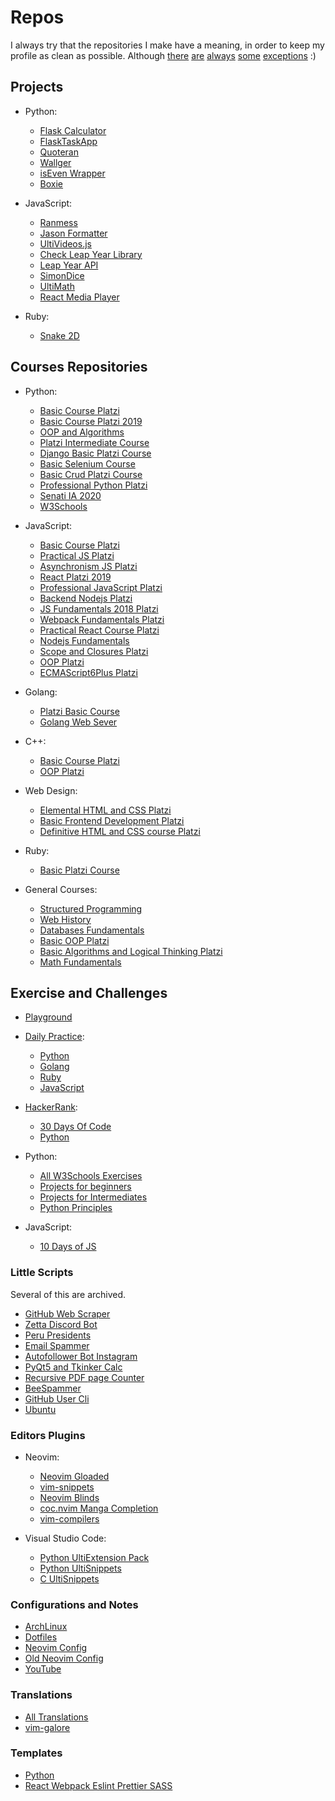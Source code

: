 # Repos

I always try that the repositories I make have a meaning,
in order to keep my profile as clean as possible.
Although
[there](https://github.com/UltiRequiem/nvim-gloaded.lua)
[are](https://github.com/UltiRequiem/email-spammer)
[always](https://github.com/UltiRequiem/github-web-scraper)
[some](https://github.com/UltiRequiem/Autofollower-Bot-IG)
[exceptions](https://github.com/UltiRequiem/grammarly-clone) :)

## Projects

- Python:

  - [Flask Calculator](https://github.com/UltiRequiem/flask-calculator)
  - [FlaskTaskApp](https://github.com/UltiRequiem/flask-taskapp)
  - [Quoteran](https://github.com/UltiRequiem/quoteran)
  - [Wallger](https://github.com/UltiRequiem/wallger)
  - [isEven Wrapper](https://github.com/UltiRequiem/isEven.py)
  - [Boxie](https://github.com/UltiRequiem/boxie)

- JavaScript:

  - [Ranmess](https://github.com/UltiRequiem/ranmess)
  - [Jason Formatter](https://github.com/UltiRequiem/jason-formatter)
  - [UltiVideos.js](https://github.com/UltiRequiem/UltiVideo.js)
  - [Check Leap Year Library](https://github.com/UltiRequiem/check-leap-year)
  - [Leap Year API](https://github.com/UltiRequiem/leap-year-api)
  - [SimonDice](https://github.com/UltiRequiem/SimonDice.js)
  - [UltiMath](https://github.com/UltiRequiem/ultimath)
  - [React Media Player](https://github.com/UltiRequiem/react-media-player)

- Ruby:
  - [Snake 2D](https://github.com/UltiRequiem/snake-2d)

## Courses Repositories

- Python:

  - [Basic Course Platzi](https://github.com/UltiRequiem/basico-python-platzi)
  - [Basic Course Platzi 2019](https://github.com/UltiRequiem/basic-python-platzi-2019)
  - [OOP and Algorithms](https://github.com/UltiRequiem/oop-algorithms-python-platzi)
  - [Platzi Intermediate Course](https://github.com/UltiRequiem/intermediate-python-platzi)
  - [Django Basic Platzi Course](https://github.com/UltiRequiem/Platizgram-Django-PostgreSQL)
  - [Basic Selenium Course](https://github.com/UltiRequiem/basic-selenium-python)
  - [Basic Crud Platzi Course](https://github.com/UltiRequiem/basic-crud-python-platzi)
  - [Professional Python Platzi](https://github.com/UltiRequiem/professional-python-platzi)
  - [Senati IA 2020](https://github.com/UltiRequiem/Python-Senati-2020)
  - [W3Schools](https://github.com/UltiRequiem/Python-Tutorial-W3Schools)

- JavaScript:

  - [Basic Course Platzi](https://github.com/UltiRequiem/basic-js-platzi)
  - [Practical JS Platzi](https://github.com/UltiRequiem/practical-js-platzi)
  - [Asynchronism JS Platzi](https://github.com/UltiRequiem/Asynchronism-JS-Platzi)
  - [React Platzi 2019](https://github.com/UltiRequiem/reactjs-platzi-2019)
  - [Professional JavaScript Platzi](https://github.com/UltiRequiem/Professional-JavaScript-Platzi)
  - [Backend Nodejs Platzi](https://github.com/UltiRequiem/backend-nodejs-platzi)
  - [JS Fundamentals 2018 Platzi](https://github.com/UltiRequiem/js-fundamentals-2018)
  - [Webpack Fundamentals Platzi](https://github.com/UltiRequiem/webpack-fundamentals-platzi)
  - [Practical React Course Platzi](https://github.com/UltiRequiem/practical-react-platzi)
  - [Nodejs Fundamentals](https://github.com/UltiRequiem/nodejs-fundamentals-platzi)
  - [Scope and Closures Platzi](https://github.com/UltiRequiem/scope-closures-js-platzi)
  - [OOP Platzi](https://github.com/UltiRequiem/oop-js-platzi)
  - [ECMAScript6Plus Platzi](https://github.com/UltiRequiem/ECMAScript6Plus-Platzi)

- Golang:

  - [Platzi Basic Course](https://github.com/UltiRequiem/basic-go-platzi)
  - [Golang Web Sever](https://github.com/UltiRequiem/pratice-golang-platzi)

- C++:

  - [Basic Course Platzi](https://github.com/UltiRequiem/basic-cpp-platzi)
  - [OOP Platzi](https://github.com/UltiRequiem/oop-cpp-platzi)

- Web Design:

  - [Elemental HTML and CSS Platzi](https://github.com/UltiRequiem/elementals-html-css-platzi)
  - [Basic Frontend Development Platzi](https://github.com/UltiRequiem/basic-frontend-platzi)
  - [Definitive HTML and CSS course Platzi](https://github.com/UltiRequiem/definitive-html-css-platzi)

- Ruby:

  - [Basic Platzi Course](https://github.com/UltiRequiem/ruby-platzi)

- General Courses:
  - [Structured Programming](https://github.com/UltiRequiem/structured-programming-platzi)
  - [Web History](https://github.com/UltiRequiem/web-history-platzi)
  - [Databases Fundamentals](https://github.com/UltiRequiem/db-fundamentals-platzi)
  - [Basic OOP Platzi](https://github.com/UltiRequiem/basic-oop-platzi)
  - [Basic Algorithms and Logical Thinking Platzi](https://github.com/UltiRequiem/basic-algorithms-logical-thinking-platzi)
  - [Math Fundamentals](https://github.com/UltiRequiem/math-fundamentals-platzi)

## Exercise and Challenges

- [Playground](https://github.com/UltiRequiem/playground)

- [Daily Practice](https://github.com/UltiRequiem/daily-practice):

  - [Python](https://github.com/UltiRequiem/daily-python-practice)
  - [Golang](https://github.com/UltiRequiem/daily-go-practice)
  - [Ruby](https://github.com/UltiRequiem/daily-ruby-practice)
  - [JavaScript](https://github.com/UltiRequiem/daily-js-practice)

- [HackerRank](https://github.com/UltiRequiem/HackerRank):

  - [30 Days Of Code](https://github.com/UltiRequiem/30-days-of-code)
  - [Python](https://github.com/UltiRequiem/hacker-rank-python)

- Python:

  - [All W3Schools Exercises](https://github.com/UltiRequiem/W3Schools-Python-Exercises)
  - [Projects for beginners](https://github.com/UltiRequiem/python-projects-for-beginners)
  - [Projects for Intermediates](https://github.com/UltiRequiem/python-projects-for-intermediates)
  - [Python Principles](https://github.com/UltiRequiem/python-principles)

- JavaScript:

  - [10 Days of JS](https://github.com/UltiRequiem/10-days-of-js)

### Little Scripts

Several of this are archived.

- [GitHub Web Scraper](https://github.com/UltiRequiem/github-web-scraper)
- [Zetta Discord Bot](https://github.com/UltiRequiem/Zetta-Discord-Bot)
- [Peru Presidents](https://github.com/UltiRequiem/Peru-Presidents)
- [Email Spammer](https://github.com/UltiRequiem/email-spammer)
- [Autofollower Bot Instagram](https://github.com/UltiRequiem/Autofollower-Bot-IG)
- [PyQt5 and Tkinker Calc](https://github.com/UltiRequiem/calc-pyqt5-tkinker)
- [Recursive PDF page Counter](https://github.com/UltiRequiem/recursive-pdf-page-counter)
- [BeeSpammer](https://github.com/UltiRequiem/BeeSpammer.py)
- [GitHub User Cli](https://github.com/UltiRequiem/github-user-cli)
- [Ubuntu](https://github.com/UltiRequiem/Ubuntu-20.04)

### Editors Plugins

- Neovim:

  - [Neovim Gloaded](https://github.com/UltiRequiem/nvim-gloaded.lua)
  - [vim-snippets](https://github.com/UltiRequiem/vim-snippets)
  - [Neovim Blinds](https://github.com/UltiRequiem/blinds-nvim.lua)
  - [coc.nvim Manga Completion](https://github.com/UltiRequiem/coc-manga-completion)
  - [vim-compilers](https://github.com/UltiRequiem/vim-compilers)

- Visual Studio Code:

  - [Python UltiExtension Pack](https://github.com/UltiRequiem/Python-UltiExtension-Pack-VSCode)
  - [Python UltiSnippets](https://github.com/UltiRequiem/Python-UltiSnippets-VSCode-Extension)
  - [C UltiSnippets](https://github.com/UltiRequiem/C-UltiSnippets-VSCode-Extension)

### Configurations and Notes

- [ArchLinux](https://github.com/UltiRequiem/Archlinux)
- [Dotfiles](https://github.com/UltiRequiem/dotfiles)
- [Neovim Config](https://github.com/UltiRequiem/neovim)
- [Old Neovim Config](https://github.com/UltiRequiem/UltiVim)
- [YouTube](https://github.com/UltiRequiem/youtube)

### Translations

- [All Translations](https://github.com/UltiRequiem/traducciones)
- [vim-galore](https://github.com/UltiRequiem/vim-galore-es)

### Templates

- [Python](https://github.com/UltiRequiem/python_template)
- [React Webpack Eslint Prettier SASS](https://github.com/UltiRequiem/react-webpack-eslint-prettier-sass)
